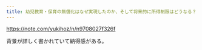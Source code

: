 ```yaml
---
title: 幼児教育・保育の無償化はなぜ実現したのか、そして将来的に所得制限はどうなる？｜ほづみゆうき｜note
---
```


https://note.com/yukihoz/n/n9708027f326f

背景が詳しく書かれていて納得感がある。

